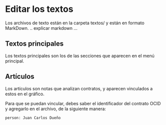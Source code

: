 # Editar los textos

Los archivos de texto están en la carpeta textos/ y están en formato MarkDown. .. explicar markdown ...

## Textos principales

Los textos principales son los de las secciones que aparecen en el menú principal.

## Artículos

Los artículos son notas que analizan contratos, y aparecen vinculados a estos en el gráfico.

Para que se puedan vincular, debes saber el identificador del contrato OCID y agregarlo en el archivo, de la siguiente manera:

```
person: Juan Carlos Dueño
```